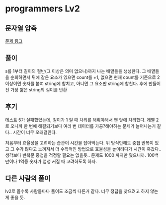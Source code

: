 # programmers Lv2

## 문자열 압축

[문제 링크](https://programmers.co.kr/learn/courses/30/lessons/60057)

## 풀이

s를 1부터 길이의 절반(그 이상은 의미 없으니)까지 나눈 배열들을 생성한다.
그 배열들을 순회하면서 뒤에 같은 요소가 있으면 count를 +1, 없으면 현재 count를 기준으로 2 이상이면 숫자를 붙여
string에 합치고, 아니면 그 요소만 string에 합친다.
후에 만들어진 가장 짧은 string의 길이를 반환

## 후기

테스트 5가 실패했었는데, 길이가 1 일 때 처리를 해줘야해서 맨 앞에 처리했다. 
레벨 2로 오니까 한 번에 해결되기보다 여러 번 데이터를 가공?해야하는 문제가 늘어나는거 같다.. 시간이 너무 오래걸린다.

처음부터 효율성을 고려하는 습관이 시간을 잡아먹는다. 위 방식만해도 중첩 반복이 있고 그 수가 많다고 느껴져서
더 수학적인 방법으로 효율성을 높이려다가 시간이 훅갔다.. 생각보다 반복문 중첩을 걱정할 필요는 없을듯..
문제도 1000 까지만 줬으니까.
100백만이나 1억등 숫자가 엄청 커질 때 고려하도록 하자. 

## 다른 사람의 풀이

lv2로 올수록 사람들마다 풀이도 조금씩 다른거 같다. 
너무 정답을 찾으려고 하지 않는게 좋을 듯.
